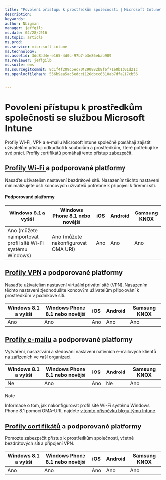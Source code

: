 ```yaml
---
title: "Povolení přístupu k prostředkům společnosti | Microsoft Intune"
description: 
keywords: 
author: Nbigman
manager: jeffgilb
ms.date: 04/28/2016
ms.topic: article
ms.prod: 
ms.service: microsoft-intune
ms.technology: 
ms.assetid: 3dd8dd4e-e165-4d0c-97b7-b3e86ebab909
ms.reviewer: jeffgilb
ms.suite: ems
ms.sourcegitcommit: 8c1f4f209c5ec704290882b8f6f71e0b1b01d21c
ms.openlocfilehash: 556b9ea5ac5edcc1126dbcc6310ab7dfa917cb56


---
```


# Povolení přístupu k prostředkům společnosti se službou Microsoft Intune
Profily Wi-Fi, VPN a e-mailu Microsoft Intune společně pomáhají zajistit uživatelům přístup odkudkoli k souborům a prostředkům, které potřebují ke své práci. Profily certifikátů pomáhají tento přístup zabezpečit.

## [Profily Wi-Fi ](wi-fi-connections-in-microsoft-intune.md) a podporované platformy

Nasaďte uživatelům nastavení bezdrátové sítě. Nasazením těchto nastavení minimalizujete úsilí koncových uživatelů potřebné k připojení k firemní síti.
#### Podporované platformy

|Windows 8.1 a vyšší|Windows Phone 8.1 nebo novější|iOS|Android|Samsung KNOX|
|---------------------|---------------------------|---|-------|------------|
|Ano (můžete naimportovat profil sítě Wi-Fi systému Windows)|Ano (můžete nakonfigurovat OMA URI) |Ano|Ano|Ano|

## [Profily VPN](vpn-connections-in-microsoft-intune.md) a podporované platformy
Nasaďte uživatelům nastavení virtuální privátní sítě (VPN). Nasazením těchto nastavení zjednodušíte koncovým uživatelům připojování k prostředkům v podnikové síti.

|Windows 8.1 a vyšší|Windows Phone 8.1 nebo novější|iOS|Android|Samsung KNOX|
|---------------------|---------------------------|---|-------|------------|
|Ano|Ano|Ano|Ano|Ano|

## [Profily e-mailu](configure-access-to-corporate-email-using-email-profiles-with-microsoft-intune.md) a podporované platformy
Vytváření, nasazování a sledování nastavení nativních e-mailových klientů na zařízeních ve vaší organizaci.

|Windows 8.1 a vyšší|Windows Phone 8.1 nebo novější|iOS|Android|Samsung KNOX|
|---------------------|---------------------------|---|-------|------------|
|Ne|Ano|Ano|Ne|Ano|
> [!NOTE]
> Informace o tom, jak nakonfigurovat profil sítě Wi-Fi systému Windows Phone 8.1 pomocí OMA-URI, najdete [v tomto příspěvku blogu týmu Intune](https://blogs.technet.microsoft.com/enterprisemobility/2015/02/19/using-oma-uri-to-create-custom-wi-fi-profiles-for-windows-phone-8-1/).

## [Profily certifikátů](secure-resource-access-with-certificate-profiles.md) a podporované platformy
Pomozte zabezpečit přístup k prostředkům společnosti, včetně bezdrátových sítí a připojení VPN.

|Windows 8.1 a vyšší|Windows Phone 8.1 nebo novější|iOS|Android|Samsung KNOX|
|---------------------|---------------------------|---|-------|------------|
|Ano|Ano|Ano|Ano|Ano|



<!--HONumber=Jul16_HO2-->



